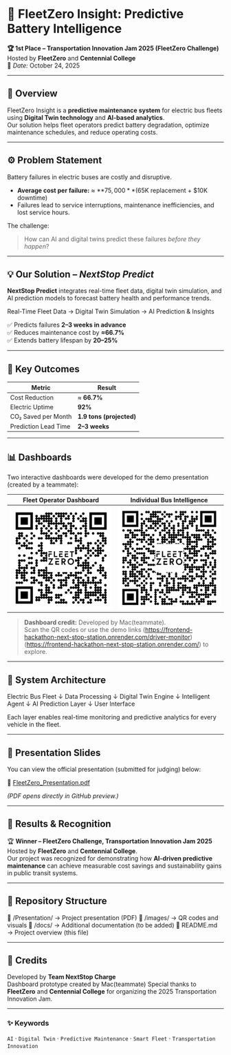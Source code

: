 # 🚌 FleetZero Insight: Predictive Battery Intelligence

**🏆 1st Place – Transportation Innovation Jam 2025 (FleetZero Challenge)**  
Hosted by **FleetZero** and **Centennial College**  
📅 *Date:* October 24, 2025  

---

## 🚀 Overview
FleetZero Insight is a **predictive maintenance system** for electric bus fleets using **Digital Twin technology** and **AI-based analytics**.  
Our solution helps fleet operators predict battery degradation, optimize maintenance schedules, and reduce operating costs.

---

## ⚙️ Problem Statement
Battery failures in electric buses are costly and disruptive.  
- **Average cost per failure:** ≈ **$75,000**  
  ($65K replacement + $10K downtime)  
- Failures lead to service interruptions, maintenance inefficiencies, and lost service hours.

The challenge:  
> How can AI and digital twins predict these failures *before they happen*?

---

## 💡 Our Solution – *NextStop Predict*
**NextStop Predict** integrates real-time fleet data, digital twin simulation, and AI prediction models to forecast battery health and performance trends.

Real-Time Fleet Data → Digital Twin Simulation → AI Prediction & Insights

✅ Predicts failures **2–3 weeks in advance**  
✅ Reduces maintenance cost by **≈66.7%**  
✅ Extends battery lifespan by **20–25%**

---

## 🧠 Key Outcomes
| Metric | Result |
|--------|--------|
| Cost Reduction | ≈ **66.7%** |
| Electric Uptime | **92%** |
| CO₂ Saved per Month | **1.9 tons (projected)** |
| Prediction Lead Time | **2–3 weeks** |

---

## 📊 Dashboards
Two interactive dashboards were developed for the demo presentation (created by a teammate):

| Fleet Operator Dashboard | Individual Bus Intelligence |
|---------------------------|-----------------------------|
| ![Fleet Operator Dashboard](images/fleet_operator_qr.png) | ![Individual Bus Intelligence](images/Individual_Bus_Intelligence.png) |

> **Dashboard credit:** Developed by Mac(teammate).  
> Scan the QR codes
> or use the demo links (https://frontend-hackathon-next-stop-station.onrender.com/driver-monitor)
> (https://frontend-hackathon-next-stop-station.onrender.com/) to explore.

---

## 🧩 System Architecture
Electric Bus Fleet
↓
Data Processing
↓
Digital Twin Engine
↓
Intelligent Agent
↓
AI Prediction Layer
↓
User Interface

Each layer enables real-time monitoring and predictive analytics for every vehicle in the fleet.

---

## 🧾 Presentation Slides
You can view the official presentation (submitted for judging) below:

📄 [FleetZero_Presentation.pdf](Presentation/FleetZero_Presentation.pdf)

*(PDF opens directly in GitHub preview.)*

---

## 🏁 Results & Recognition
🏆 **Winner – FleetZero Challenge, Transportation Innovation Jam 2025**  
Hosted by **FleetZero** and **Centennial College**.  
Our project was recognized for demonstrating how **AI-driven predictive maintenance** can achieve measurable cost savings and sustainability gains in public transit systems.

---

## 📂 Repository Structure
📁 /Presentation/ → Project presentation (PDF)
📁 /images/ → QR codes and visuals
📁 /docs/ → Additional documentation (to be added)
📄 README.md → Project overview (this file)

---

## 🙏 Credits
Developed by **Team NextStop Charge**  
Dashboard prototype created by Mac(teammate)
Special thanks to **FleetZero** and **Centennial College** for organizing the 2025 Transportation Innovation Jam.

---

### ✨ Keywords
`AI` · `Digital Twin` · `Predictive Maintenance` · `Smart Fleet` · `Transportation Innovation`  
